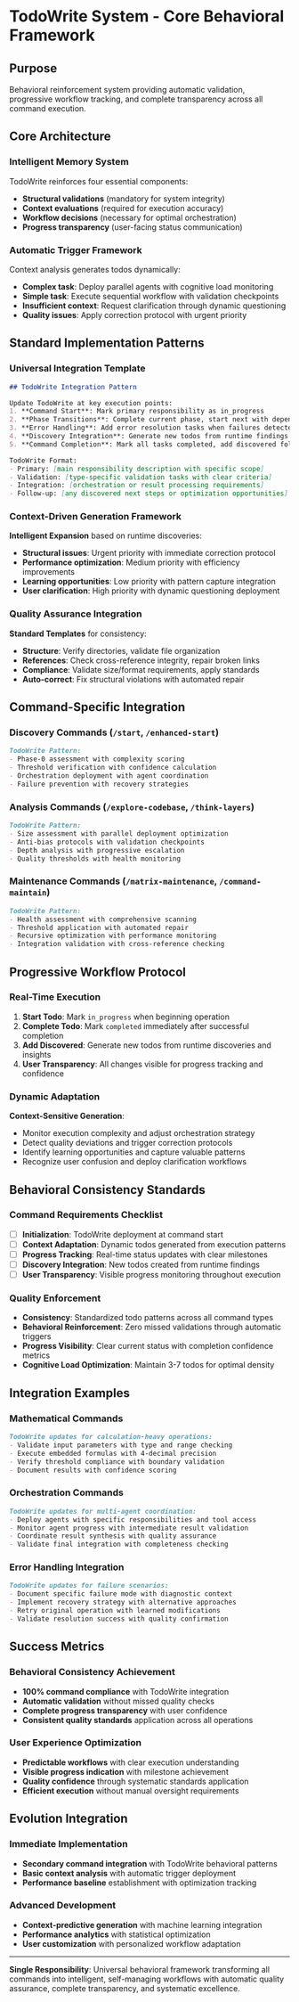 # TodoWrite System - Core Behavioral Framework

## Purpose
Behavioral reinforcement system providing automatic validation, progressive workflow tracking, and complete transparency across all command execution.

## Core Architecture

### Intelligent Memory System
TodoWrite reinforces four essential components:
- **Structural validations** (mandatory for system integrity)
- **Context evaluations** (required for execution accuracy)  
- **Workflow decisions** (necessary for optimal orchestration)
- **Progress transparency** (user-facing status communication)

### Automatic Trigger Framework
Context analysis generates todos dynamically:
- **Complex task**: Deploy parallel agents with cognitive load monitoring
- **Simple task**: Execute sequential workflow with validation checkpoints
- **Insufficient context**: Request clarification through dynamic questioning
- **Quality issues**: Apply correction protocol with urgent priority

## Standard Implementation Patterns

### Universal Integration Template
```markdown
## TodoWrite Integration Pattern

Update TodoWrite at key execution points:
1. **Command Start**: Mark primary responsibility as in_progress
2. **Phase Transitions**: Complete current phase, start next with dependencies
3. **Error Handling**: Add error resolution tasks when failures detected
4. **Discovery Integration**: Generate new todos from runtime findings
5. **Command Completion**: Mark all tasks completed, add discovered follow-ups

TodoWrite Format:
- Primary: [main responsibility description with specific scope]
- Validation: [type-specific validation tasks with clear criteria]
- Integration: [orchestration or result processing requirements]
- Follow-up: [any discovered next steps or optimization opportunities]
```

### Context-Driven Generation Framework
**Intelligent Expansion** based on runtime discoveries:
- **Structural issues**: Urgent priority with immediate correction protocol
- **Performance optimization**: Medium priority with efficiency improvements
- **Learning opportunities**: Low priority with pattern capture integration
- **User clarification**: High priority with dynamic questioning deployment

### Quality Assurance Integration
**Standard Templates** for consistency:
- **Structure**: Verify directories, validate file organization
- **References**: Check cross-reference integrity, repair broken links
- **Compliance**: Validate size/format requirements, apply standards
- **Auto-correct**: Fix structural violations with automated repair

## Command-Specific Integration

### Discovery Commands (`/start`, `/enhanced-start`)
```markdown
TodoWrite Pattern:
- Phase-0 assessment with complexity scoring
- Threshold verification with confidence calculation
- Orchestration deployment with agent coordination
- Failure prevention with recovery strategies
```

### Analysis Commands (`/explore-codebase`, `/think-layers`)
```markdown
TodoWrite Pattern:  
- Size assessment with parallel deployment optimization
- Anti-bias protocols with validation checkpoints
- Depth analysis with progressive escalation
- Quality thresholds with health monitoring
```

### Maintenance Commands (`/matrix-maintenance`, `/command-maintain`)
```markdown
TodoWrite Pattern:
- Health assessment with comprehensive scanning
- Threshold application with automated repair
- Recursive optimization with performance monitoring
- Integration validation with cross-reference checking
```

## Progressive Workflow Protocol

### Real-Time Execution
1. **Start Todo**: Mark `in_progress` when beginning operation
2. **Complete Todo**: Mark `completed` immediately after successful completion
3. **Add Discovered**: Generate new todos from runtime discoveries and insights
4. **User Transparency**: All changes visible for progress tracking and confidence

### Dynamic Adaptation
**Context-Sensitive Generation**:
- Monitor execution complexity and adjust orchestration strategy
- Detect quality deviations and trigger correction protocols  
- Identify learning opportunities and capture valuable patterns
- Recognize user confusion and deploy clarification workflows

## Behavioral Consistency Standards

### Command Requirements Checklist
- [ ] **Initialization**: TodoWrite deployment at command start
- [ ] **Context Adaptation**: Dynamic todos generated from execution patterns
- [ ] **Progress Tracking**: Real-time status updates with clear milestones
- [ ] **Discovery Integration**: New todos created from runtime findings
- [ ] **User Transparency**: Visible progress monitoring throughout execution

### Quality Enforcement
- **Consistency**: Standardized todo patterns across all command types
- **Behavioral Reinforcement**: Zero missed validations through automatic triggers
- **Progress Visibility**: Clear current status with completion confidence metrics
- **Cognitive Load Optimization**: Maintain 3-7 todos for optimal density

## Integration Examples

### Mathematical Commands
```markdown
TodoWrite updates for calculation-heavy operations:
- Validate input parameters with type and range checking
- Execute embedded formulas with 4-decimal precision
- Verify threshold compliance with boundary validation
- Document results with confidence scoring
```

### Orchestration Commands
```markdown
TodoWrite updates for multi-agent coordination:
- Deploy agents with specific responsibilities and tool access
- Monitor agent progress with intermediate result validation
- Coordinate result synthesis with quality assurance
- Validate final integration with completeness checking
```

### Error Handling Integration
```markdown
TodoWrite updates for failure scenarios:
- Document specific failure mode with diagnostic context
- Implement recovery strategy with alternative approaches
- Retry original operation with learned modifications
- Validate resolution success with quality confirmation
```

## Success Metrics

### Behavioral Consistency Achievement
- **100% command compliance** with TodoWrite integration
- **Automatic validation** without missed quality checks
- **Complete progress transparency** with user confidence
- **Consistent quality standards** application across all operations

### User Experience Optimization
- **Predictable workflows** with clear execution understanding
- **Visible progress indication** with milestone achievement
- **Quality confidence** through systematic standards application
- **Efficient execution** without manual oversight requirements

## Evolution Integration

### Immediate Implementation
- **Secondary command integration** with TodoWrite behavioral patterns
- **Basic context analysis** with automatic trigger deployment
- **Performance baseline** establishment with optimization tracking

### Advanced Development
- **Context-predictive generation** with machine learning integration
- **Performance analytics** with statistical optimization
- **User customization** with personalized workflow adaptation

---

**Single Responsibility**: Universal behavioral framework transforming all commands into intelligent, self-managing workflows with automatic quality assurance, complete transparency, and systematic excellence.